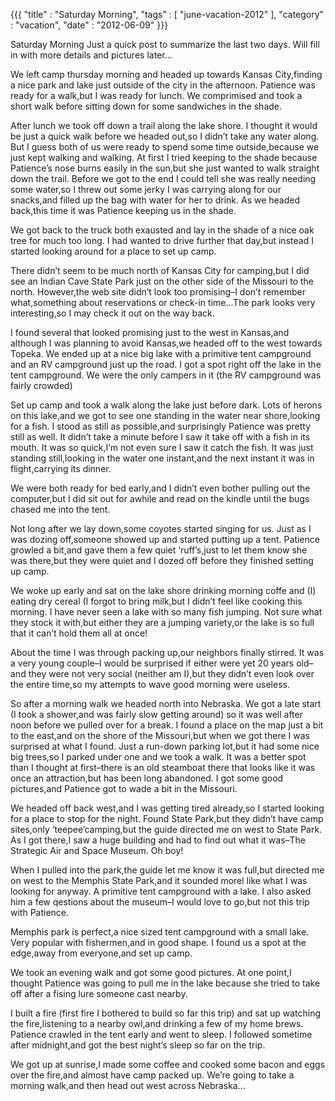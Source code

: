 {{{ "title" : "Saturday Morning", "tags" : [ "june-vacation-2012" ], "category" : "vacation", "date" : "2012-06-09" }}}

Saturday Morning
Just a quick post to summarize the last two days. Will fill in with more details and pictures later…

We left camp thursday morning and headed up towards Kansas City,finding a nice park and lake just outside of the city in the afternoon. Patience was ready for a walk,but I was ready for lunch. We comprimised and took a short walk before sitting down for some sandwiches in the shade.

After lunch we took off down a trail along the lake shore. I thought it would be just a quick walk before we headed out,so I didn’t take any water along. But I guess both of us were ready to spend some time outside,because we just kept walking and walking. At first I tried keeping to the shade because Patience’s nose burns easily in the sun,but she just wanted to walk straight down the trail. Before we got to the end I could tell she was really needing some water,so I threw out some jerky I was carrying along for our snacks,and filled up the bag with water for her to drink. As we headed back,this time it was Patience keeping us in the shade.

We got back to the truck both exausted and lay in the shade of a nice oak tree for much too long. I had wanted to drive further that day,but instead I started looking around for a place to set up camp.

There didn’t seem to be much north of Kansas City for camping,but I did see an Indian Cave State Park just on the other side of the Missouri to the north. However,the web site didn’t look too promising–I don’t remember what,something about reservations or check-in time…The park looks very interesting,so I may check it out on the way back.

I found several that looked promising just to the west in Kansas,and although I was planning to avoid Kansas,we headed off to the west towards Topeka. We ended up at a nice big lake with a primitive tent campground and an RV campground just up the road. I got a spot right off the lake in the tent campground. We were the only campers in it (the RV campground was fairly crowded)

Set up camp and took a walk along the lake just before dark. Lots of herons on this lake,and we got to see one standing in the water near shore,looking for a fish. I stood as still as possible,and surprisingly Patience was pretty still as well. It didn’t take a minute before I saw it take off with a fish in its mouth. It was so quick,I’m not even sure I saw it catch the fish. It was just standing still,looking in the water one instant,and the next instant it was in flight,carrying its dinner.

We were both ready for bed early,and I didn’t even bother pulling out the computer,but I did sit out for awhile and read on the kindle until the bugs chased me into the tent.

Not long after we lay down,some coyotes started singing for us. Just as I was dozing off,someone showed up and started putting up a tent. Patience growled a bit,and gave them a few quiet ‘ruff’s,just to let them know she was there,but they were quiet and I dozed off before they finished setting up camp.

We woke up early and sat on the lake shore drinking morning coffe and (I) eating dry cereal (I forgot to bring milk,but I didn’t feel like cooking this morning. I have never seen a lake with so many fish jumping. Not sure what they stock it with,but either they are a jumping variety,or the lake is so full that it can’t hold them all at once!

About the time I was through packing up,our neighbors finally stirred. It was a very young couple–I would be surprised if either were yet 20 years old–and they were not very social (neither am I),but they didn’t even look over the entire time,so my attempts to wave good morning were useless.

So after a morning walk we headed north into Nebraska. We got a late start (I took a shower,and was fairly slow getting around) so it was well after noon before we pulled over for a break. I found a place on the map just a bit to the east,and on the shore of the Missouri,but when we got there I was surprised at what I found. Just a run-down parking lot,but it had some nice big trees,so I parked under one and we took a walk. It was a better spot than I thought at first–there is an old steamboat there that looks like it was once an attraction,but has been long abandoned. I got some good pictures,and Patience got to wade a bit in the Missouri.

We headed off back west,and I was getting tired already,so I started looking for a place to stop for the night. Found State Park,but they didn’t have camp sites,only ‘teepee’camping,but the guide directed me on west to State Park. As I got there,I saw a huge building and had to find out what it was–The Strategic Air and Space Museum. Oh boy!

When I pulled into the park,the guide let me know it was full,but directed me on west to the Memphis State Park,and it sounded morel like what I was looking for anyway. A primitive tent campground with a lake. I also asked him a few qestions about the museum–I would love to go,but not this trip with Patience.

Memphis park is perfect,a nice sized tent campground with a small lake. Very popular with fishermen,and in good shape. I found us a spot at the edge,away from everyone,and set up camp.

We took an evening walk and got some good pictures. At one point,I thought Patience was going to pull me in the lake because she tried to take off after a fising lure someone cast nearby.

I built a fire (first fire I bothered to build so far this trip) and sat up watching the fire,listening to a nearby owl,and drinking a few of my home brews. Patience crawled in the tent early and went to sleep. I followed sometime after midnight,and got the best night’s sleep so far on the trip.

We got up at sunrise,I made some coffee and cooked some bacon and eggs over the fire,and almost have camp packed up. We’re going to take a morning walk,and then head out west across Nebraska…